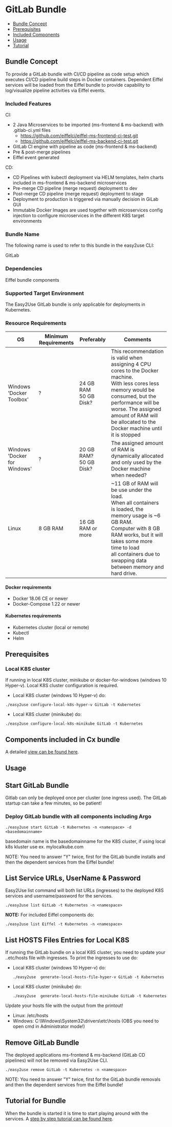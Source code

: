 <!---
   Copyright 2020 Ericsson AB.
   For a full list of individual contributors, please see the commit history.

   Licensed under the Apache License, Version 2.0 (the "License");
   you may not use this file except in compliance with the License.
   You may obtain a copy of the License at

       http://www.apache.org/licenses/LICENSE-2.0

   Unless required by applicable law or agreed to in writing, software
   distributed under the License is distributed on an "AS IS" BASIS,
   WITHOUT WARRANTIES OR CONDITIONS OF ANY KIND, either express or implied.
   See the License for the specific language governing permissions and
   limitations under the License.
--->
# GitLab Bundle

* [Bundle Concept]()
* [Prerequisites]()
* [Included Components]()
* [Usage]()
* [Tutorial]()

## Bundle Concept
To provide a GitLab bundle with CI/CD pipeline as code setup which executes CI/CD pipeline build steps in Docker containers.
Dependent Eiffel services will be loaded from the Eiffel bundle to provide capability to log/visualize pipeline activities via Eiffel events.

### Included Features
CI:
 - 2 Java Microservices to be imported (ms-frontend & ms-backend) with .gitlab-ci.yml files
   - https://github.com/eiffelci/eiffel-ms-frontend-ci-test.git
   - https://github.com/eiffelci/eiffel-ms-backend-ci-test.git
 - GitLab CI engine with pipeline as code (ms-frontend & ms-backend)
 - Pre & post-merge pipelines
 - Eiffel event generated

CD:
 - CD Pipelines with kubectl deployment via HELM templates, helm charts included in ms-frontend & ms-backend microservices
 - Pre-merge CD pipeline (merge request) deployment to dev
 - Post-merge CD pipeline (merge request) deployment to stage
 - Deployment to production is triggered via manually decision in GiLab GUI
 - Immutable Docker Images are used together with microservices config injection to configure microservices in the different K8S target environments


### Bundle Name
The following name is used to refer to this bundle in the easy2use CLI:

GitLab

### Dependencies
Eiffel bundle components

### Supported Target Environment
The Easy2Use GitLab bundle is only applicable for deployments in Kubernetes.

### Resource Requirements
OS | Minimum Requirements | Preferably | Comments
------------- | ------------ | -------- | ----
Windows 'Docker Toolbox' | ? | 24 GB RAM <br> 50 GB Disk? | This recommendation is valid when assigning 4 CPU cores to the Docker machine.<br>With less cores less memory would be consumed, but the performance will be worse. The assigned amount of RAM will be allocated to the Docker machine until it is stopped
Windows 'Docker for Windows' | ? |20 GB RAM? <br> 50 GB Disk? | The assigned amount of RAM is dynamically allocated and only used by the Docker machine when needed?
Linux | 8 GB RAM |16 GB RAM or more |	~11 GB of RAM will be use under the load. <br>When all containers is loaded, the memory usage is ~6 GB RAM. <br> Computer with 8 GB RAM works, but it will takes some more time to load <br>all containers due to swapping data between memory and hard drive.

#### Docker requirements
 - Docker 18.06 CE or newer
 - Docker-Compose 1.22 or newer

#### Kubernetes requirements
 - Kubernetes cluster (local or remote)
 - Kubectl
 - Helm

## Prerequisites

### Local K8S cluster
If running in local K8S cluster, minikube or docker-for-windows (windows 10 Hyper-v). Local K8S cluster configuration is required.

  - Local K8S cluster (windows 10 Hyper-v) do:
  ```
  ./easy2use configure-local-k8s-hyper-v GitLab -t Kubernetes
  ```
  - Local K8S cluster (minikube) do:
  ```
  ./easy2use configure-local-k8s-minikube GitLab -t Kubernetes
  ```

## Components included in Cx bundle
A detailed [view can be found here](./components.md).


## Usage

## Start GitLab Bundle
Gitlab can only be deployed once per cluster (one ingress used).
The GitLab startup can take a few minutes, so be patient!

###  Deploy GitLab bundle with all components including Argo

  ```
  ./easy2use start GitLab -t Kubernetes -n <namespace> -d <basedomainname>
  ```
basedomain name is the basedomainname for the K8S cluster, if using local k8s kluster use ex. mylocalkube.com

NOTE: You need to answer "Y" twice, first for the GitLab bundle installs and then the dependent services from the Eiffel bundle!

## List Service URLs, UserName & Password
Easy2Use list command will both list URLs (ingresses) to the deployed K8S services and username/password for the services.
  ```
  ./easy2use list GitLab -t Kubernetes -n <namespace>
  ```
**NOTE:** For included Eiffel components do:
  ```
  ./easy2use list Eiffel -t Kubernetes -n <namespace>
  ```

## List HOSTS Files Entries for Local K8S
If running the GitLab bundle on a local K8S cluster, you need to update your ..etc/hosts file with ingresses. To print the ingresses to use do:

- Local K8S cluster (windows 10 Hyper-v) do:
  ```
  ./easy2use  generate-local-hosts-file-hyper-v GitLab -t Kubernetes
  ```
- Local K8S cluster (minikube) do:
  ```
  ./easy2use  generate-local-hosts-file-minikube GitLab -t Kubernetes
  ```

Update your hosts file with the output from the printout!
 - Linux:  /etc/hosts
 - Windows: C:\Windows\System32\drivers\etc\hosts            (OBS you need to open cmd in Administrator mode!)

## Remove GitLab Bundle
The deployed applications ms-frontend & ms-backend (GitLab CD pipelines) will not be removed via Easy2Use CLI.
  ```
  ./easy2use remove GitLab -t Kubernetes -n <namespace> 
  ```
NOTE: You need to answer "Y" twice, first for the GitLab bundle removals and then the dependent services from the Eiffel bundle!

## Tutorial for Bundle
When the bundle is started it is time to start playing around with the services.
A [step by step tutorial can be found here](./tutorial.md).
